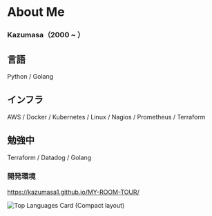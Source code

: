 # About Me

### Kazumasa（2000 ~ ）

## 言語

Python / Golang

## インフラ

AWS / Docker / Kubernetes / Linux / Nagios / Prometheus / Terraform

## 勉強中

Terraform / Datadog / Golang

### 開発環境

https://kazumasa1.github.io/MY-ROOM-TOUR/

![Top Languages Card (Compact layout)](https://github-readme-stats.vercel.app/api/top-langs/?username=Kazumasa1&layout=compact)
